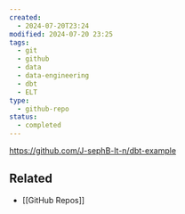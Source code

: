 ```yaml
---
created:
  - 2024-07-20T23:24
modified: 2024-07-20 23:25
tags:
  - git
  - github
  - data
  - data-engineering
  - dbt
  - ELT
type:
  - github-repo
status:
  - completed
---
```

https://github.com/J-sephB-lt-n/dbt-example
## Related
* [[GitHub Repos]]
